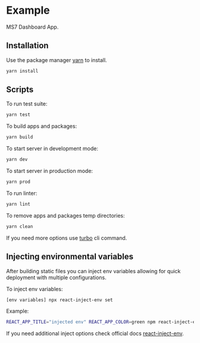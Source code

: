 # Example

MS7 Dashboard App.

## Installation

Use the package manager [yarn](https://classic.yarnpkg.com/en/docs/install#debian-stable) to install.

```bash
yarn install
```

## Scripts

To run test suite:
```bash
yarn test
```

To build apps and packages:
```bash
yarn build
```

To start server in development mode:
```bash
yarn dev
```

To start server in production mode:
```bash
yarn prod
```

To run linter:
```bash
yarn lint
```

To remove apps and packages temp directories:
```bash
yarn clean
```

If you need more options use [turbo](https://turborepo.org/docs/core-concepts/filtering) cli command.

## Injecting environmental variables

After building static files you can inject env variables allowing for quick deployment with multiple configurations.

To inject env variables:
```bash
[env variables] npx react-inject-env set
```

Example:
```bash
REACT_APP_TITLE="injected env" REACT_APP_COLOR=green npm react-inject-env set
```

If you need additional inject options check official docs [react-inject-env](https://github.com/codegowhere/react-inject-env).
